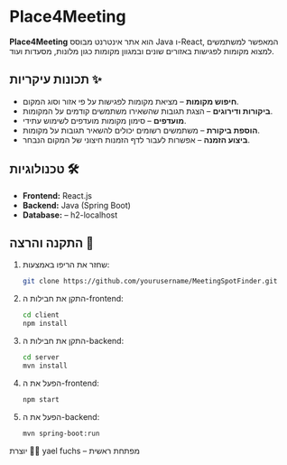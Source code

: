 # Place4Meeting

**Place4Meeting** הוא אתר אינטרנט מבוסס Java ו-React, המאפשר למשתמשים למצוא מקומות לפגישות באזורים שונים ובמגוון מקומות כגון מלונות, מסעדות ועוד.

## תכונות עיקריות ✨
- **חיפוש מקומות** – מציאת מקומות לפגישות על פי אזור וסוג המקום.
- **ביקורות ודירוגים** – הצגת תגובות  שהשאירו משתמשים קודמים על המקומות.
- **מועדפים** – סימון מקומות מועדפים לשימוש עתידי.
- **הוספת ביקורת** – משתמשים רשומים יכולים להשאיר תגובות על מקומות.
- **ביצוע הזמנה** – אפשרות לעבור לדף הזמנות חיצוני של המקום הנבחר.

## טכנולוגיות 🛠️
- **Frontend:** React.js
- **Backend:** Java (Spring Boot)
- **Database:**  – h2-localhost

## התקנה והרצה 🚀
1. שחזר את הריפו באמצעות:
   ```sh
   git clone https://github.com/yourusername/MeetingSpotFinder.git
   ```
2. התקן את חבילות ה-frontend:
   ```sh
   cd client
   npm install
   ```
3. התקן את חבילות ה-backend:
   ```sh
   cd server
   mvn install
   ```
4. הפעל את ה-frontend:
   ```sh
   npm start
   ```
5. הפעל את ה-backend:
   ```sh
   mvn spring-boot:run
   ```
יוצרת 👩‍💻
yael fuchs – מפתחת ראשית

